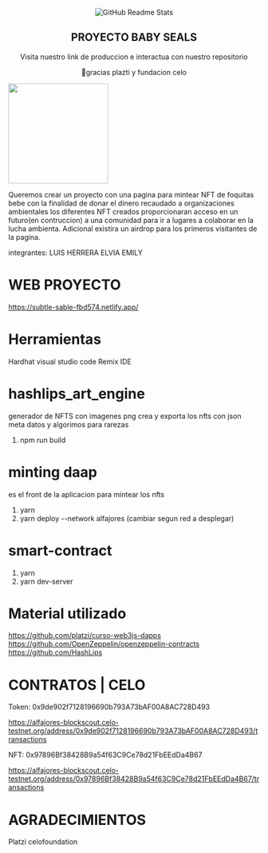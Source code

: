 
<p align="center">
 <img width="auto" src="https://subtle-sable-fbd574.netlify.app/images/logo.png" align="center" alt="GitHub Readme Stats" />
 <h2 align="center">PROYECTO BABY SEALS </h2>
 <p align="center">Visita nuestro link de produccion e interactua con nuestro repositorio</p>
  <p align="center">
💚gracias plazti y fundacion celo</p>
</p>
<p>

<img src="https://subtle-sable-fbd574.netlify.app/images/items/index.gif" width="200" />
</a>

Queremos crear un proyecto con una pagina para mintear NFT de foquitas bebe con la finalidad de donar el dinero recaudado a organizaciones ambientales los diferentes NFT creados proporcionaran acceso en un futuro(en contruccion) a una comunidad para ir a lugares a colaborar en la lucha ambienta.
Adicional existira un airdrop para los primeros visitantes de la pagina.

integrantes:
LUIS HERRERA
ELVIA
EMILY

</p>

# WEB PROYECTO

https://subtle-sable-fbd574.netlify.app/

# Herramientas

Hardhat
visual studio code
Remix IDE

# hashlips_art_engine

generador de NFTS con imagenes png crea y exporta los nfts con json meta datos y algorimos para rarezas 

1. npm run build

# minting daap

es el front de la aplicacion para mintear los nfts

1. yarn
2. yarn deploy --network alfajores (cambiar segun red a desplegar)

# smart-contract

1. yarn
2. yarn dev-server

# Material utilizado


https://github.com/platzi/curso-web3js-dapps
https://github.com/OpenZeppelin/openzeppelin-contracts
https://github.com/HashLips


# CONTRATOS | CELO

Token:  0x9de902f7128196690b793A73bAF00A8AC728D493

https://alfajores-blockscout.celo-testnet.org/address/0x9de902f7128196690b793A73bAF00A8AC728D493/transactions


NFT:   0x97896Bf38428B9a54f63C9Ce78d21FbEEdDa4B67

https://alfajores-blockscout.celo-testnet.org/address/0x97896Bf38428B9a54f63C9Ce78d21FbEEdDa4B67/transactions


# AGRADECIMIENTOS

Platzi
celofoundation



